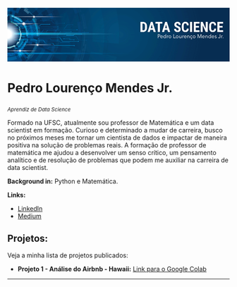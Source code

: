 <p align="center">
  <img src="banner.png" >
</p>

# Pedro Lourenço Mendes Jr.
<sub>*Aprendiz de Data Science*</sub>

Formado na UFSC, atualmente sou professor de Matemática e um data scientist em formação. Curioso e determinado a mudar de carreira, busco no próximos meses me tornar um cientista de dados e impactar de maneira positiva na solução de problemas reais. A formação de professor de matemática me ajudou a desenvolver um senso crítico, um pensamento analítico e de resolução de problemas que podem me auxiliar na carreira de data scientist. 

**Background in:** Python e Matemática. 

**Links:**
* [LinkedIn](https://www.linkedin.com/in/pedro-lourenço-mendes-júnior-a755b7154/)
* [Medium](https://www.medium.com)


## Projetos:
Veja a minha lista de projetos publicados:

* **Projeto 1 - Análise do Airbnb - Hawaii:** [Link para o Google Colab](https://colab.research.google.com/drive/1b4qBOY9Wqc2Sl_Ya25x4rd4Sa1aqbu5l?usp=sharing)

---
